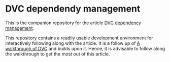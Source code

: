 # DVC dependendy management

This is the companion repository for the article [DVC dependency management](https://blog.codecentric.de/en/????/??/?/).

This repository contains a readily usable development environment for interactively following along with the article.
It is a follow up of [A walkthrough of DVC](https://github.com/bbesser/dvc-walkthrough) and builds upon it.
Hence, it is advisable to follow along the walkthrough to get the most out of this article.
